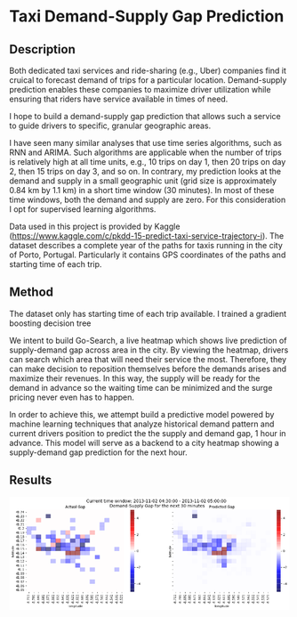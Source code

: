 # Taxi Demand-Supply Gap Prediction #

## Description ##
Both dedicated taxi services and ride-sharing (e.g., Uber) companies find it cruical to forecast demand of trips for a particular location. Demand-supply prediction enables these companies to maximize driver utilization while ensuring that riders have service available in times of need. 

I hope to build a demand-supply gap prediction that allows such a service to guide drivers to specific, granular geographic areas. 


I have seen many similar analyses that use time series algorithms, such as RNN and ARIMA. Such algorithms are applicable when the number of trips is relatively high at all time units, e.g., 10 trips on day 1, then 20 trips on day 2, then 15 trips on day 3, and so on. In contrary, my prediction looks at the demand and supply in a small geographic unit (grid size is approximately 0.84 km by 1.1 km) in a short time window (30 minutes). In most of these time windows, both the demand and supply are zero. For this consideration I opt for supervised learning algorithms. 

Data used in this project is provided by Kaggle (https://www.kaggle.com/c/pkdd-15-predict-taxi-service-trajectory-i). The dataset describes a complete year of the paths for taxis running in the city of Porto, Portugal. Particularly it contains GPS coordinates of the paths and starting time of each trip. 

## Method ##
The dataset only has starting time of each trip available. 
I trained a gradient boosting decision tree 


We intent to build Go-Search, a live heatmap which shows live prediction of supply-demand gap across area in the city. By viewing the heatmap, drivers can search which area that will need their service the most. Therefore, they can make decision to reposition themselves before the demands arises and maximize their revenues. In this way, the supply will be ready for the demand in advance so the waiting time can be minimized and the surge pricing never even has to happen.

In order to achieve this, we attempt build a predictive model powered by machine learning techniques that analyze historical demand pattern and current drivers position to predict the the supply and demand gap, 1 hour in advance. This model will serve as a backend to a city heatmap showing a supply-demand gap prediction for the next hour.

## Results ##
![Alt text](results.png?raw=true)


